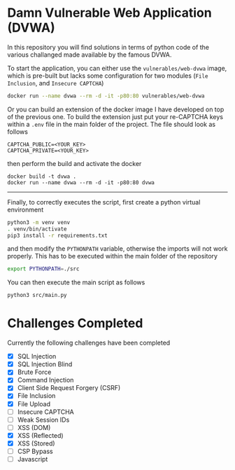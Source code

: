 # Damn Vulnerable Web Application (DVWA)

In this repository you will find solutions in terms of python code of the various challanged made available by the famous DVWA. 

To start the application, you can either use the `vulnerables/web-dvwa` image, which is pre-built but lacks some configuration for two modules (`File Inclusion`, and `Insecure CAPTCHA`)

```sh
docker run --name dvwa --rm -d -it -p80:80 vulnerables/web-dvwa
```

Or you can build an extension of the docker image I have developed on
top of the previous one. To build the extension just put your
re-CAPTCHA keys within a `.env` file in the main folder of the
project. The file should look as follows

```
CAPTCHA_PUBLIC=<YOUR_KEY>
CAPTCHA_PRIVATE=<YOUR_KEY>
```

then perform the build and activate the docker

```
docker build -t dvwa .
docker run --name dvwa --rm -d -it -p80:80 dvwa
```

------------

Finally, to correctly executes the script, first create a python virtual environment 

```sh
python3 -m venv venv
. venv/bin/activate
pip3 install -r requirements.txt
```

and then modify the `PYTHONPATH` variable, otherwise the imports will
not work properly. This has to be executed within the main folder of
the repository

```sh
export PYTHONPATH=./src
```

You can then execute the main script as follows

```sh
python3 src/main.py
```

# Challenges Completed

Currently the following challenges have been completed

- [X] SQL Injection
- [X] SQL Injection Blind
- [X] Brute Force
- [X] Command Injection
- [X] Client Side Request Forgery (CSRF)
- [X] File Inclusion
- [X] File Upload
- [ ] Insecure CAPTCHA
- [ ] Weak Session IDs
- [ ] XSS (DOM)
- [X] XSS (Reflected)
- [X] XSS (Stored)
- [ ] CSP Bypass
- [ ] Javascript
